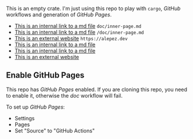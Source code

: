 This is an empty crate. I'm just using this repo to play with `cargo`, *GitHub*
workflows and generation of *GitHub Pages*.

- [This is an internal link to a md file](doc/inner-page.md) `doc/inner-page.md`
- [This is an internal link to a md file](/doc/inner-page.md) `/doc/inner-page.md`
- [This is an external website](https://alepez.dev) `https://alepez.dev`
- [This is an internal link to a md file][relative-inner-page]
- [This is an internal link to a md file][absolute-inner-page]
- [This is an external website][external-website]

[relative-inner-page]: doc/inner-page.md
[absolute-inner-page]: /doc/inner-page.md
[external-website]: https://alepez.dev

## Enable GitHub Pages

This repo has *GitHub Pages* enabled. If you are cloning this repo, you need
to enable it, otherwise the *doc* workflow will fail.

To set up *GitHub Pages*:

- Settings
- Pages
- Set "Source" to "GitHub Actions"
